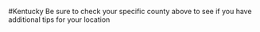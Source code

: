 #Kentucky
 Be sure to check your specific county above to see if you have additional tips for your location